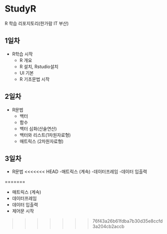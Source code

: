 # StudyR
R 학습 리포지토리(한가람 IT 부산)

## 1일차
- R학습 시작
  - R 개요
  - R 설치, Rstudio설치
  - UI 기본
  - R 기초문법 시작

## 2일차
- R문법
  - 백터
  - 함수
  - 백터 심화(산술연산)
  - 백터와 리스트(1차원자료형)
  - 매트릭스 (2차원자료형)
 
## 3일차 
- R문법
<<<<<<< HEAD
  -매트릭스 (계속)
  -데이터프레임
  -데이터 입출력

=======
  - 매트릭스 (계속)
  - 데이터프레임
  - 데이터 입출력
  - 제어문 시작
>>>>>>> 76f43a26b61fdba7b30d35e8ccfd3a204cb2accb
